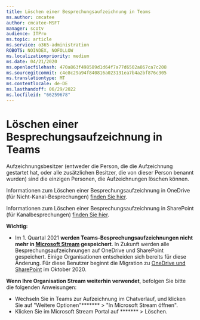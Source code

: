 ```yaml
---
title: Löschen einer Besprechungsaufzeichnung in Teams
ms.author: cmcatee
author: cmcatee-MSFT
manager: scotv
audience: ITPro
ms.topic: article
ms.service: o365-administration
ROBOTS: NOINDEX, NOFOLLOW
ms.localizationpriority: medium
ms.date: 04/21/2020
ms.openlocfilehash: 470a863f498589d1d64f7a77d6502a867ca7c208
ms.sourcegitcommit: c4e8c29a94f840816a023131ea7b4a2bf876c305
ms.translationtype: MT
ms.contentlocale: de-DE
ms.lasthandoff: 06/29/2022
ms.locfileid: "66259678"
---
```

# <a name="delete-a-meeting-recording-in-teams"></a>Löschen einer Besprechungsaufzeichnung in Teams

Aufzeichnungsbesitzer (entweder die Person, die die Aufzeichnung gestartet hat, oder alle zusätzlichen Besitzer, die von dieser Person benannt wurden) sind die einzigen Personen, die Aufzeichnungen löschen können.  

Informationen zum Löschen einer Besprechungsaufzeichnung in OneDrive (für Nicht-Kanal-Besprechungen)  [finden Sie hier](https://support.microsoft.com/office/21fe345a-e488-4fa7-932b-f053c1bebe8a).  

Informationen zum Löschen einer Besprechungsaufzeichnung in SharePoint (für Kanalbesprechungen)  [finden Sie hier](https://support.microsoft.com/office/71f3c90a-0d24-4d80-8b66-f88234b79a52).  

**Wichtig:**

- Im 1. Quartal 2021 **werden Teams-Besprechungsaufzeichnungen nicht mehr in [Microsoft Stream](https://stream.microsoft.com/) gespeichert**. In Zukunft werden alle Besprechungsaufzeichnungen auf OneDrive und SharePoint gespeichert. Einige Organisationen entscheiden sich bereits für diese Änderung. Für diese Benutzer beginnt die Migration zu  [OneDrive und SharePoint](https://docs.microsoft.com/MicrosoftTeams/tmr-meeting-recording-change)  im Oktober 2020.

**Wenn Ihre Organisation Stream weiterhin verwendet**, befolgen Sie bitte die folgenden Anweisungen:

- Wechseln Sie in Teams zur Aufzeichnung im Chatverlauf, und klicken Sie auf "Weitere Optionen"******* > "In Microsoft Stream öffnen".
- Klicken Sie im Microsoft Stream Portal auf ******* > Löschen.
